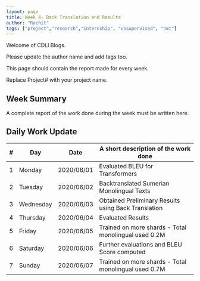 ```yaml
---
layout: page
title: Week 4- Back Translation and Results
author: "Rachit"
tags: ["project","research","internship", "unsupervised", "nmt"]
---
```

Welcome of CDLI Blogs.

Please update the author name and add tags too. 

This page should contain the report made for every week.

Replace Project# with your project name.

## Week Summary

A complete report of the work done during the week must be written here. 


## Daily Work Update

|\#|Day|Date|A short description of the work done|  
|---	|---	|---	|---	|  
|1   	| Monday 	|   2020/06/01	|   Evaluated BLEU for Transformers	|  
|2   	| Tuesday  	|   2020/06/02	|   Backtranslated Sumerian Monolingual Texts	|  
|3   	| Wednesday  	|  2020/06/03 	|  Obtained Preliminary Results using Back Translation 	|  
|4   	| Thursday  	|   2020/06/04	|  Evaluated Results 	|  
|5   	| Friday  	|   2020/06/05	|  Trained on more shards - Total monolingual used 0.2M	|  
|6   	| Saturday  	|   2020/06/06	|   Further evaluations and BLEU Score computed 	|  
|7   	| Sunday  	|   2020/06/07	|  Trained on more shards - Total monolingual used 0.7M 	|  
